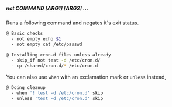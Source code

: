 ##### not COMMAND [ARG1] [ARG2] ...

Runs a following command and negates it's exit status.

```bash
@ Basic checks
  - not empty echo $1
  - not empty cat /etc/passwd
 
@ Installing cron.d files unless already
  - skip_if not test -d /etc/cron.d/
  - cp /shared/cron.d/* /etc/cron.d
```

You can also use `when` with an exclamation mark or `unless` instead,

```bash
@ Doing cleanup
  - when '! test -d /etc/cron.d' skip
  - unless 'test -d /etc/cron.d' skip
```